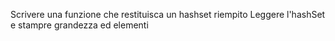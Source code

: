 Scrivere una funzione che restituisca un hashset riempito
Leggere l'hashSet e stampre grandezza ed elementi
